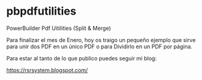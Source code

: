 # pbpdfutilities
PowerBuilder Pdf Uitilities (Split & Merge)

Para finalizar el mes de Enero, hoy os traigo un pequeño ejemplo que sirve para unir dos PDF en un único PDF o para Dividirlo en un PDF por página.

Para estar al tanto de lo que publico puedes seguir mi blog:

https://rsrsystem.blogspot.com/



